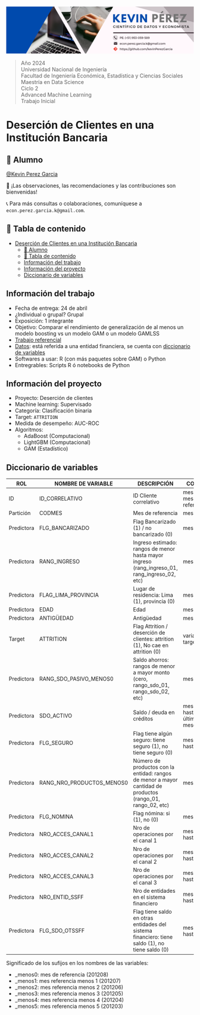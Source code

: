 ![logo](https://github.com/kevinPerezGarcia/kevinPerezGarcia/blob/main/logo.png)

> Año 2024 <br>
Universidad Nacional de Ingeniería <br>
Facultad de Ingeniería Económica, Estadística y Ciencias Sociales <br>
Maestría en Data Science <br>
Ciclo 2 <br>
Advanced Machine Learning <br>
Trabajo Inicial

# Deserción de Clientes en una Institución Bancaria

## 👥 Alumno

[@Kevin Perez Garcia](https://www.linkedin.com/in/kevinperezgarcia)

🤝 ¡Las observaciones, las recomendaciones y las contribuciones son bienvenidas!

📞 Para más consultas o colaboraciones, comuníquese a `econ.perez.garcia.k@gmail.com`.

## 📌 Tabla de contenido
- [Deserción de Clientes en una Institución Bancaria](#deserción-de-clientes-en-una-institución-bancaria)
  - [👥 Alumno](#-alumno)
  - [📌 Tabla de contenido](#-tabla-de-contenido)
  - [Información del trabajo](#información-del-trabajo)
  - [Información del proyecto](#información-del-proyecto)
  - [Diccionario de variables](#diccionario-de-variables)

## Información del trabajo

* Fecha de entrega: 24 de abril
* ¿Individual o grupal? Grupal
* Exposición: 1 integrante
* Objetivo: Comparar el rendimiento de generalización de al menos un modelo boosting vs un modelo GAM o un modelo GAMLSS
* [Trabajo referencial](/trabajoInicial/references/trabajoReferencial/)
* [Datos](/trabajoInicial/data/raw/): está referida a una entidad financiera, se cuenta con [diccionario de variables](/trabajoInicial/references/)
* Softwares a usar: R (con más paquetes sobre GAM) o Python
* Entregrables: Scripts R ó notebooks de Python

## Información del proyecto

* Proyecto: Deserción de clientes
* Machine learning: Supervisado
* Categoría: Clasificación binaria
* Target: `ATTRITION`
* Medida de desempeño: AUC-ROC
* Algoritmos:
  * AdaBoost (Computacional)
  * LightGBM (Computacional)
  * GAM (Estadístico)

## Diccionario de variables

| ROL | NOMBRE DE VARIABLE | DESCRIPCIÓN | CORTE |
|---|---|---|---|
| ID | ID_CORRELATIVO | ID Cliente correlativo | mes 0 = mes de   referencia |
| Partición | CODMES | Mes de referencia | mes 0 |
| Predictora | FLG_BANCARIZADO | Flag Bancarizado (1) / no bancarizado (0) | mes 0 |
| Predictora | RANG_INGRESO | Ingreso estimado: rangos de menor hasta mayor ingreso (rang_ingreso_01, rang_ingreso_02, etc) | mes 0 |
| Predictora | FLAG_LIMA_PROVINCIA | Lugar de residencia: Lima (1), provincia (0) | mes 0 |
| Predictora | EDAD | Edad | mes 0 |
| Predictora | ANTIGÜEDAD | Antigüedad | mes 0 |
| Target | ATTRITION | Flag Attrition / deserción de clientes: attrition (1), No cae en attrition (0) | variable target |
| Predictora | RANG_SDO_PASIVO_MENOS0 | Saldo ahorros: rangos de menor a mayor monto (cero, rango_sdo_01, rango_sdo_02, etc) | mes 0 |
| Predictora | SDO_ACTIVO | Saldo / deuda en créditos | mes -5 hasta 0 =   últimos 6 meses |
| Predictora | FLG_SEGURO | Flag tiene algún seguro: tiene seguro (1), no tiene seguro (0) | mes -5 hasta 0 |
| Predictora | RANG_NRO_PRODUCTOS_MENOS0 | Número de productos con la entidad: rangos de menor a mayor cantidad de productos (rango_01,   rango_02, etc) | mes 0 |
| Predictora | FLG_NOMINA | Flag nómina: si (1), no (0) | mes 0 |
| Predictora | NRO_ACCES_CANAL1 | Nro de operaciones por el canal 1 | mes -5 hasta 0 |
| Predictora | NRO_ACCES_CANAL2 | Nro de operaciones por el canal 2 | mes -5 hasta 0 |
| Predictora | NRO_ACCES_CANAL3 | Nro de operaciones por el canal 3 | mes -5 hasta 0 |
| Predictora | NRO_ENTID_SSFF | Nro de entidades en el sistema financiero | mes -5 hasta 0 |
| Predictora | FLG_SDO_OTSSFF | Flag tiene saldo en otras entidades del sistema financiero: tiene saldo (1), no tiene saldo (0) | mes -5 hasta 0 |

Significado de los sufijos en los nombres de las variables:	
* _menos0:	mes de referencia (201208)
* _menos1:	mes referencia menos 1 (201207)
* _menos2:	mes referencia menos 2 (201206)
* _menos3:	mes referencia menos 3 (201205)
* _menos4:	mes referencia menos 4 (201204)
* _menos5:	mes referencia menos 5 (201203)